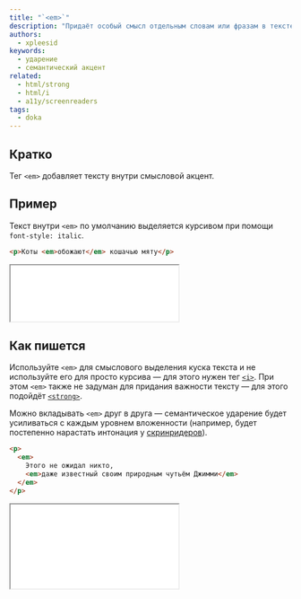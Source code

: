 ```yaml
---
title: "`<em>`"
description: "Придаёт особый смысл отдельным словам или фразам в тексте."
authors:
  - xpleesid
keywords:
  - ударение
  - семантический акцент
related:
  - html/strong
  - html/i
  - a11y/screenreaders
tags:
  - doka
---
```


## Кратко

Тег `<em>` добавляет тексту внутри смысловой акцент.

## Пример

Текст внутри `<em>` по умолчанию выделяется курсивом при помощи `font-style: italic`.

```html
<p>Коты <em>обожают</em> кошачью мяту</p>
```

<iframe title="Базовый пример" src="demos/basic/" height="100"></iframe>

## Как пишется

Используйте `<em>` для смыслового выделения куска текста и не используйте его для просто курсива — для этого нужен тег [`<i>`](/html/i/). При этом `<em>` также не задуман для придания важности тексту — для этого подойдёт [`<strong>`](/html/strong/).

Можно вкладывать `<em>` друг в друга — семантическое ударение будет усиливаться с каждым уровнем вложенности (например, будет постепенно нарастать интонация у [скринридеров](/a11y/screenreaders/)).

```html
<p>
  <em>
    Этого не ожидал никто,
    <em>даже известный своим природным чутьём Джимми</em>
  </em>
</p>
```

<iframe title="Базовый пример" src="demos/nested/" height="150"></iframe>
